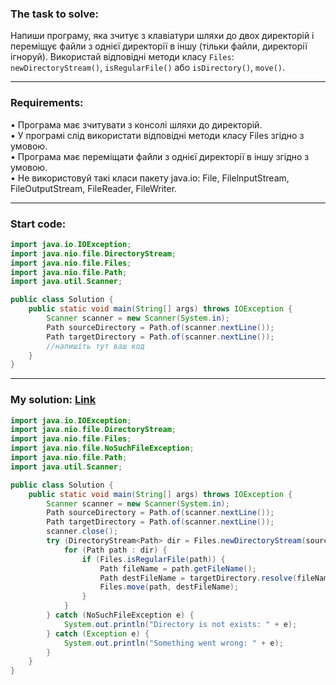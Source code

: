### **The task to solve:**  

Напиши програму, яка зчитує з клавіатури шляхи до двох директорій і переміщує файли з однієї директорії в іншу (тільки файли, директорії ігноруй). Використай відповідні методи класу `Files`: `newDirectoryStream()`, `isRegularFile()` або `isDirectory()`, `move()`.

---

### **Requirements:**  

• Програма має зчитувати з консолі шляхи до директорій.  
• У програмі слід використати відповідні методи класу Files згідно з умовою.  
• Програма має переміщати файли з однієї директорії в іншу згідно з умовою.  
• Не використовуй такі класи пакету java.іо: File, FilelnputStream, FileOutputStream, FileReader, FileWriter.

---

### **Start code:**  

```java
import java.io.IOException;
import java.nio.file.DirectoryStream;
import java.nio.file.Files;
import java.nio.file.Path;
import java.util.Scanner;

public class Solution {
    public static void main(String[] args) throws IOException {
        Scanner scanner = new Scanner(System.in);
        Path sourceDirectory = Path.of(scanner.nextLine());
        Path targetDirectory = Path.of(scanner.nextLine());
        //напишіть тут ваш код
    }
}
```

---

### **My solution: [Link](./src/Solution.java)**  

```java
import java.io.IOException;
import java.nio.file.DirectoryStream;
import java.nio.file.Files;
import java.nio.file.NoSuchFileException;
import java.nio.file.Path;
import java.util.Scanner;

public class Solution {
    public static void main(String[] args) throws IOException {
        Scanner scanner = new Scanner(System.in);
        Path sourceDirectory = Path.of(scanner.nextLine());
        Path targetDirectory = Path.of(scanner.nextLine());
        scanner.close();
        try (DirectoryStream<Path> dir = Files.newDirectoryStream(sourceDirectory)) {
            for (Path path : dir) {
                if (Files.isRegularFile(path)) {
                    Path fileName = path.getFileName();
                    Path destFileName = targetDirectory.resolve(fileName);
                    Files.move(path, destFileName);
                }
            }
        } catch (NoSuchFileException e) {
            System.out.println("Directory is not exists: " + e);
        } catch (Exception e) {
            System.out.println("Something went wrong: " + e);
        }
    }
}
```
